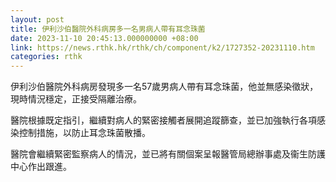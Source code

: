 ```yaml
---
layout: post
title: 伊利沙伯醫院外科病房多一名男病人帶有耳念珠菌
date: 2023-11-10 20:45:13.000000000 +08:00
link: https://news.rthk.hk/rthk/ch/component/k2/1727352-20231110.htm
categories: rthk
---
```


伊利沙伯醫院外科病房發現多一名57歲男病人帶有耳念珠菌，他並無感染徵狀，現時情況穩定，正接受隔離治療。

醫院根據既定指引，繼續對病人的緊密接觸者展開追蹤篩查，並已加強執行各項感染控制措施，以防止耳念珠菌散播。

醫院會繼續緊密監察病人的情況，並已將有關個案呈報醫管局總辦事處及衞生防護中心作出跟進。
